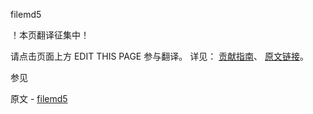  filemd5

 ！本页翻译征集中！

请点击页面上方 EDIT THIS PAGE 参与翻译。
详见：
[贡献指南]( https://github.com/whaleal/MongoDB-Manual-zh/blob/master/CONTRIBUTING.md )、
[原文链接](  https://docs.mongodb.com/manual/reference/command/filemd5/  )。

 参见

原文 - [filemd5]( https://docs.mongodb.com/manual/reference/command/filemd5/ )

